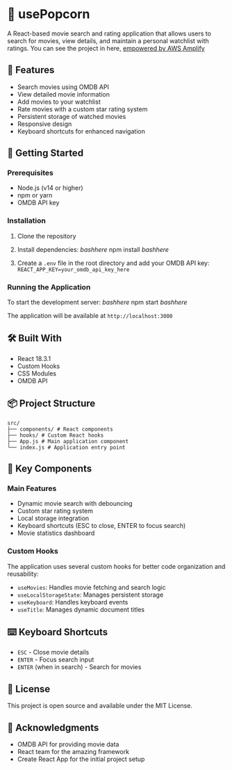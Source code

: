 # 🍿 usePopcorn

A React-based movie search and rating application that allows users to search for movies, view details, and maintain a personal watchlist with ratings. You can see the project in here, [empowered by AWS Amplify](https://main.d1mumhxacwm9eg.amplifyapp.com)

## 🌟 Features

- Search movies using OMDB API
- View detailed movie information
- Add movies to your watchlist
- Rate movies with a custom star rating system
- Persistent storage of watched movies
- Responsive design
- Keyboard shortcuts for enhanced navigation

## 🚀 Getting Started

### Prerequisites

- Node.js (v14 or higher)
- npm or yarn
- OMDB API key

### Installation

1. Clone the repository
2. Install dependencies:
_bashhere_
npm install
_bashhere_

3. Create a `.env` file in the root directory and add your OMDB API key: `REACT_APP_KEY=your_omdb_api_key_here`

### Running the Application

To start the development server:
_bashhere_
npm start
_bashhere_

The application will be available at `http://localhost:3000`

## 🛠️ Built With

- React 18.3.1
- Custom Hooks
- CSS Modules
- OMDB API

## 📦 Project Structure
```
src/
├── components/ # React components
├── hooks/ # Custom React hooks
├── App.js # Main application component
└── index.js # Application entry point
```

## 🎯 Key Components

### Main Features
- Dynamic movie search with debouncing
- Custom star rating system
- Local storage integration
- Keyboard shortcuts (ESC to close, ENTER to focus search)
- Movie statistics dashboard

### Custom Hooks

The application uses several custom hooks for better code organization and reusability:

- `useMovies`: Handles movie fetching and search logic
- `useLocalStorageState`: Manages persistent storage
- `useKeyboard`: Handles keyboard events
- `useTitle`: Manages dynamic document titles

## ⌨️ Keyboard Shortcuts

- `ESC` - Close movie details
- `ENTER` - Focus search input
- `ENTER` (when in search) - Search for movies

## 📝 License

This project is open source and available under the MIT License.

## 🙏 Acknowledgments

- OMDB API for providing movie data
- React team for the amazing framework
- Create React App for the initial project setup


